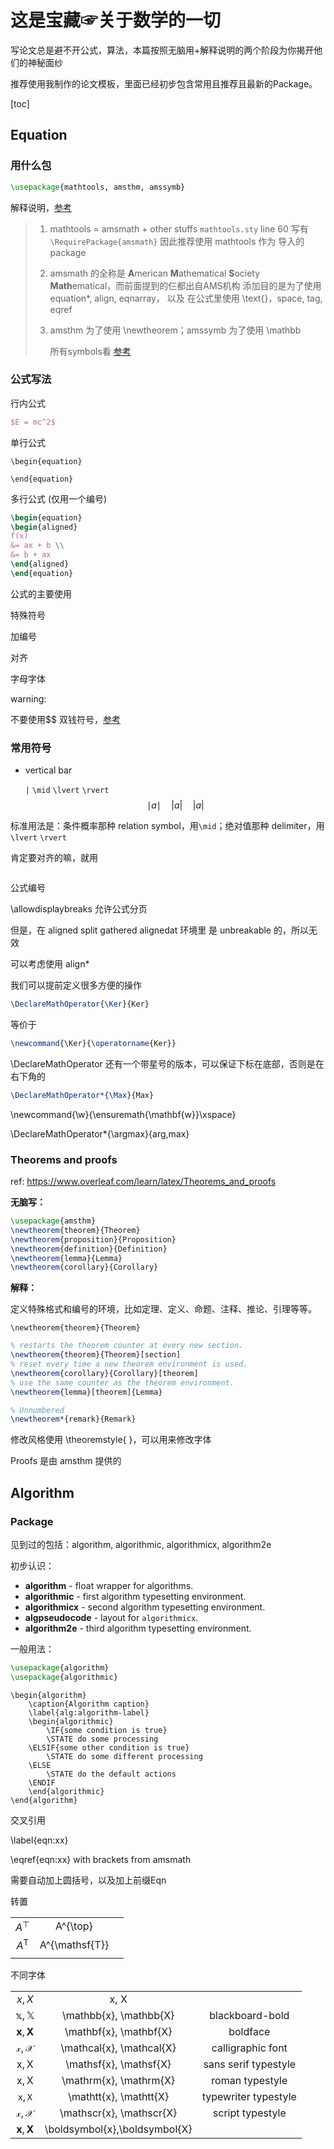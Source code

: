 # 这是宝藏☞关于数学的一切

写论文总是避不开公式，算法，本篇按照无脑用+解释说明的两个阶段为你揭开他们的神秘面纱

推荐使用我制作的论文模板，里面已经初步包含常用且推荐且最新的Package。



[toc]

## Equation



### 用什么包

```tex
\usepackage{mathtools, amsthm, amssymb}
```

解释说明，[参考](https://tex.stackexchange.com/questions/32100/what-does-each-ams-package-do)

> 1. mathtools = amsmath + other stuffs
>    `mathtools.sty` line 60 写有 `\RequirePackage{amsmath}`
>    因此推荐使用 mathtools 作为 导入的 package
>
> 2. amsmath 的全称是 **A**merican **M**athematical **S**ociety **Math**ematical，而前面提到的仨都出自AMS机构
>    添加目的是为了使用 equation*, align, eqnarray， 
>    以及 在公式里使用 \text{}，space, tag, eqref
>
> 3. amsthm 为了使用 \newtheorem；amssymb 为了使用 \mathbb
>
>    所有symbols看 [参考](http://milde.users.sourceforge.net/LUCR/Math/mathpackages/amssymb-symbols.pdf)



### 公式写法

行内公式

```tex
$E = mc^2$
```



单行公式

```Tex
\begin{equation}

\end{equation}
```



多行公式 (仅用一个编号)

```tex
\begin{equation}
\begin{aligned}
f(x)
&= ax + b \\
&= b + ax
\end{aligned}
\end{equation}
```





公式的主要使用

特殊符号

加编号

对齐

字母字体





warning: 

不要使用$$ 双钱符号，[参考](https://tex.stackexchange.com/questions/503/why-is-preferable-to)



### 常用符号



- vertical bar

  `|` `\mid` `\lvert` `\rvert`
$$
  \mid a\mid \quad |a| \quad \lvert a \rvert
$$

标准用法是：条件概率那种 relation symbol，用`\mid`；绝对值那种 delimiter，用  `\lvert` `\rvert`









肯定要对齐的嘛，就用

```
```





公式编号



\allowdisplaybreaks 允许公式分页

但是，在 aligned split gathered alignedat 环境里 是 unbreakable 的，所以无效

可以考虑使用 align*



我们可以提前定义很多方便的操作





```tex
\DeclareMathOperator{\Ker}{Ker}
```

等价于

```tex
\newcommand{\Ker}{\operatorname{Ker}}
```



\DeclareMathOperator 还有一个带星号的版本，可以保证下标在底部，否则是在右下角的

```tex
\DeclareMathOperator*{\Max}{Max}
```





\newcommand{\w}{\ensuremath{\mathbf{w}}\xspace}

\DeclareMathOperator*{\argmax}{arg\,max}





### Theorems and proofs

ref: https://www.overleaf.com/learn/latex/Theorems_and_proofs



**无脑写：**

```tex
\usepackage{amsthm}
\newtheorem{theorem}{Theorem}
\newtheorem{proposition}{Proposition}
\newtheorem{definition}{Definition}
\newtheorem{lemma}{Lemma}
\newtheorem{corollary}{Corollary}
```



**解释：**

定义特殊格式和编号的环境，比如定理、定义、命题、注释、推论、引理等等。

```
\newtheorem{theorem}{Theorem}
```

```tex
% restarts the theorem counter at every new section.
\newtheorem{theorem}{Theorem}[section] 
% reset every time a new theorem environment is used.
\newtheorem{corollary}{Corollary}[theorem] 
% use the same counter as the theorem environment.
\newtheorem{lemma}[theorem]{Lemma} 
```

```tex
% Unnumbered
\newtheorem*{remark}{Remark}
```

修改风格使用 \theoremstyle{ }，可以用来修改字体



Proofs 是由 amsthm 提供的





## Algorithm

### Package

见到过的包括：algorithm, algorithmic, algorithmicx, algorithm2e



初步认识：

- **algorithm** - float wrapper for algorithms.
- **algorithmic** - first algorithm typesetting environment.
- **algorithmicx** - second algorithm typesetting environment.
- **algpseudocode** - layout for `algorithmicx`.
- **algorithm2e** - third algorithm typesetting environment.

 

一般用法：

```latex
\usepackage{algorithm}
\usepackage{algorithmic}
```



```
\begin{algorithm}
    \caption{Algorithm caption}
    \label{alg:algorithm-label}
	\begin{algorithmic}
    	\IF{some condition is true}
        \STATE do some processing
    \ELSIF{some other condition is true}
        \STATE do some different processing
    \ELSE
        \STATE do the default actions
    \ENDIF
	\end{algorithmic}
\end{algorithm}
```





交叉引用



\label{eqn:xx}

\eqref{eqn:xx} with brackets from amsmath



需要自动加上圆括号，以及加上前缀Eqn





转置

|                  |                |      |
| :--------------: | :------------: | ---- |
|    $A^{\top}$    |    A^{\top}    |      |
| $A^{\mathsf{T}}$ | A^{\mathsf{T}} |      |
|                  |                |      |

不同字体

|                                 |                               |                      |
| :-----------------------------: | :---------------------------: | :------------------: |
|             $x, X$              |             x, X              |                      |
|    $\mathbb{x}, \mathbb{X}$     |    \mathbb{x}, \mathbb{X}     |   blackboard-bold    |
|    $\mathbf{x}, \mathbf{X}$     |    \mathbf{x}, \mathbf{X}     |       boldface       |
|   $\mathcal{x}, \mathcal{X}$    |   \mathcal{x}, \mathcal{X}    |  calligraphic font   |
|    $\mathsf{x}, \mathsf{X}$     |    \mathsf{x}, \mathsf{X}     | sans serif typestyle |
|    $\mathrm{x}, \mathrm{X}$     |    \mathrm{x}, \mathrm{X}     |   roman typestyle    |
|    $\mathtt{x}, \mathtt{X}$     |    \mathtt{x}, \mathtt{X}     | typewriter typestyle |
|   $\mathscr{x}, \mathscr{X}$    |   \mathscr{x}, \mathscr{X}    |   script typestyle   |
| $\boldsymbol{x},\boldsymbol{X}$ | \boldsymbol{x},\boldsymbol{X} |                      |

